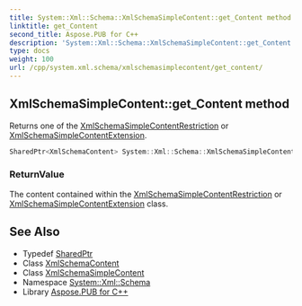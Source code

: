 ```yaml
---
title: System::Xml::Schema::XmlSchemaSimpleContent::get_Content method
linktitle: get_Content
second_title: Aspose.PUB for C++
description: 'System::Xml::Schema::XmlSchemaSimpleContent::get_Content method. Returns one of the XmlSchemaSimpleContentRestriction or XmlSchemaSimpleContentExtension in C++.'
type: docs
weight: 100
url: /cpp/system.xml.schema/xmlschemasimplecontent/get_content/
---
```

## XmlSchemaSimpleContent::get_Content method


Returns one of the [XmlSchemaSimpleContentRestriction](../../xmlschemasimplecontentrestriction/) or [XmlSchemaSimpleContentExtension](../../xmlschemasimplecontentextension/).

```cpp
SharedPtr<XmlSchemaContent> System::Xml::Schema::XmlSchemaSimpleContent::get_Content() override
```


### ReturnValue

The content contained within the [XmlSchemaSimpleContentRestriction](../../xmlschemasimplecontentrestriction/) or [XmlSchemaSimpleContentExtension](../../xmlschemasimplecontentextension/) class.

## See Also

* Typedef [SharedPtr](../../../system/sharedptr/)
* Class [XmlSchemaContent](../../xmlschemacontent/)
* Class [XmlSchemaSimpleContent](../)
* Namespace [System::Xml::Schema](../../)
* Library [Aspose.PUB for C++](../../../)
